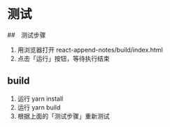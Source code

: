 # 测试

##　测试步骤

1. 用浏览器打开 react-append-notes/build/index.html
2. 点击「运行」按钮，等待执行结束

## build 

1. 运行 yarn install
2. 运行 yarn build
3. 根据上面的「测试步骤」重新测试